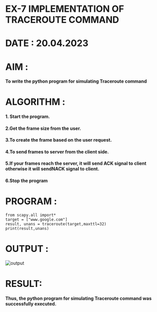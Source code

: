 # EX-7 IMPLEMENTATION OF TRACEROUTE COMMAND
# DATE : 20.04.2023
# AIM :
#### To write the python program for simulating Traceroute command
# ALGORITHM :
#### 1. Start the program.
#### 2.Get the frame size from the user.
#### 3.To create the frame based on the user request.
#### 4.To send frames to server from the client side.
#### 5.If your frames reach the server, it will send ACK signal to client otherwise it will sendNACK signal to client.
#### 6.Stop the program
# PROGRAM :
```PY
from scapy.all import*
target = ["www.google.com"]
result, unans = traceroute(target,maxttl=32)
print(result,unans)
```
# OUTPUT :
![output](https://github.com/MOHAMEDROSHAN5/EX-7/assets/121704588/c0cdfc4c-74bd-4f62-b3dc-61d5e27cd12f)
# RESULT:
#### Thus, the python program for simulating Traceroute command was successfully executed.

